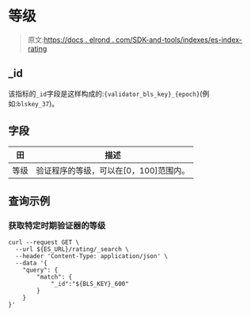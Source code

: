 # 等级

> 原文:[https://docs . elrond . com/SDK-and-tools/indexes/es-index-rating](https://docs.elrond.com/sdk-and-tools/indices/es-index-rating)

 ## _id

该指标的`_id`字段是这样构成的:`{validator_bls_key}_{epoch}`(例如:`blskey_37`)。

## 字段

| 田 | 描述 |
| --- | --- |
| 等级 | 验证程序的等级，可以在[0，100]范围内。 |

## 查询示例

### 获取特定时期验证器的等级

```
curl --request GET \
  --url ${ES_URL}/rating/_search \
  --header 'Content-Type: application/json' \
  --data '{
    "query": {
        "match": {
            "_id":"${BLS_KEY}_600"
        }
    }
}' 
```